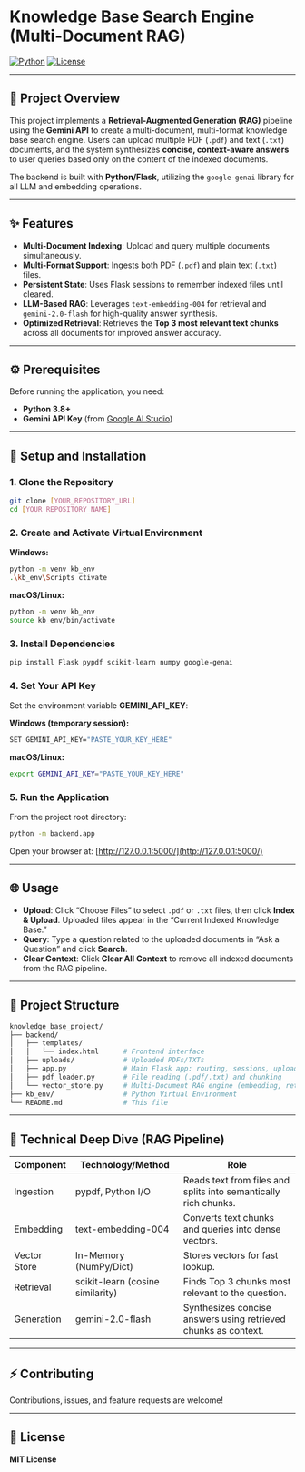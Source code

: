 # Knowledge Base Search Engine (Multi-Document RAG)

[![Python](https://img.shields.io/badge/python-3.8%2B-blue)](https://www.python.org/)
[![License](https://img.shields.io/badge/license-MIT-green)](#)

---

## 🌟 Project Overview
This project implements a **Retrieval-Augmented Generation (RAG)** pipeline using the **Gemini API** to create a multi-document, multi-format knowledge base search engine. Users can upload multiple PDF (`.pdf`) and text (`.txt`) documents, and the system synthesizes **concise, context-aware answers** to user queries based only on the content of the indexed documents.

The backend is built with **Python/Flask**, utilizing the `google-genai` library for all LLM and embedding operations.

---

## ✨ Features
- **Multi-Document Indexing**: Upload and query multiple documents simultaneously.
- **Multi-Format Support**: Ingests both PDF (`.pdf`) and plain text (`.txt`) files.
- **Persistent State**: Uses Flask sessions to remember indexed files until cleared.
- **LLM-Based RAG**: Leverages `text-embedding-004` for retrieval and `gemini-2.0-flash` for high-quality answer synthesis.
- **Optimized Retrieval**: Retrieves the **Top 3 most relevant text chunks** across all documents for improved answer accuracy.

---

## ⚙️ Prerequisites
Before running the application, you need:

- **Python 3.8+**
- **Gemini API Key** (from [Google AI Studio](https://studio.google.com/))

---

## 🚀 Setup and Installation

### 1. Clone the Repository
```bash
git clone [YOUR_REPOSITORY_URL]
cd [YOUR_REPOSITORY_NAME]
```

### 2. Create and Activate Virtual Environment
**Windows:**
```bash
python -m venv kb_env
.\kb_env\Scripts ctivate
```

**macOS/Linux:**
```bash
python -m venv kb_env
source kb_env/bin/activate
```

### 3. Install Dependencies
```bash
pip install Flask pypdf scikit-learn numpy google-genai
```

### 4. Set Your API Key
Set the environment variable **GEMINI_API_KEY**:

**Windows (temporary session):**
```bash
SET GEMINI_API_KEY="PASTE_YOUR_KEY_HERE"
```

**macOS/Linux:**
```bash
export GEMINI_API_KEY="PASTE_YOUR_KEY_HERE"
```

### 5. Run the Application
From the project root directory:
```bash
python -m backend.app
```

Open your browser at: [http://127.0.0.1:5000/](http://127.0.0.1:5000/)

---

## 🌐 Usage

- **Upload**: Click “Choose Files” to select `.pdf` or `.txt` files, then click **Index & Upload**. Uploaded files appear in the “Current Indexed Knowledge Base.”  
- **Query**: Type a question related to the uploaded documents in “Ask a Question” and click **Search**.  
- **Clear Context**: Click **Clear All Context** to remove all indexed documents from the RAG pipeline.

---

## 📂 Project Structure
```graphql
knowledge_base_project/
├── backend/
│   ├── templates/
│   │   └── index.html      # Frontend interface
│   ├── uploads/            # Uploaded PDFs/TXTs
│   ├── app.py              # Main Flask app: routing, sessions, uploads
│   ├── pdf_loader.py       # File reading (.pdf/.txt) and chunking
│   └── vector_store.py     # Multi-Document RAG engine (embedding, retrieval, synthesis)
├── kb_env/                 # Python Virtual Environment
└── README.md               # This file
```

---

## 🔧 Technical Deep Dive (RAG Pipeline)
| Component | Technology/Method | Role |
|------------|------------------|------|
| Ingestion | pypdf, Python I/O | Reads text from files and splits into semantically rich chunks. |
| Embedding | text-embedding-004 | Converts text chunks and queries into dense vectors. |
| Vector Store | In-Memory (NumPy/Dict) | Stores vectors for fast lookup. |
| Retrieval | scikit-learn (cosine similarity) | Finds Top 3 chunks most relevant to the question. |
| Generation | gemini-2.0-flash | Synthesizes concise answers using retrieved chunks as context. |

---

## ⚡ Contributing
Contributions, issues, and feature requests are welcome!

---

## 📄 License
**MIT License**
